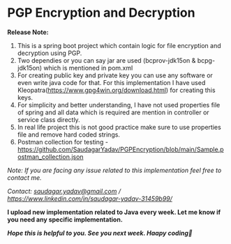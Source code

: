 # PGP Encryption and Decryption

**Release Note:**
1. This is a spring boot project which contain logic for file encryption and decryption using PGP.
2. Two dependies or you can say jar are used (bcprov-jdk15on & bcpg-jdk15on) which is mentioned in pom.xml
3. For creating public key and private key you can use any software or even write java code for that. For this implementation I have used Kleopatra(https://www.gpg4win.org/download.html) for creating this keys.
5. For simplicity and better understanding, I have not used properties file of spring and all data which is required are mention in controller or service class directly.
6. In real life project this is not good practice make sure to use properties file and remove hard coded strings.
7. Postman collection for testing - https://github.com/SaudagarYadav/PGPEncryption/blob/main/Sample.postman_collection.json

_Note: If you are facing any issue related to this implementation feel free to contact me._

_Contact: saudagar.yadav@gmail.com / https://www.linkedin.com/in/saudagar-yadav-31459b99/_

**I upload new implementation related to Java every week. Let me know if you need any specific implementation.**

_**Hope this is helpful to you. See you next week. Haapy coding🙂**_


